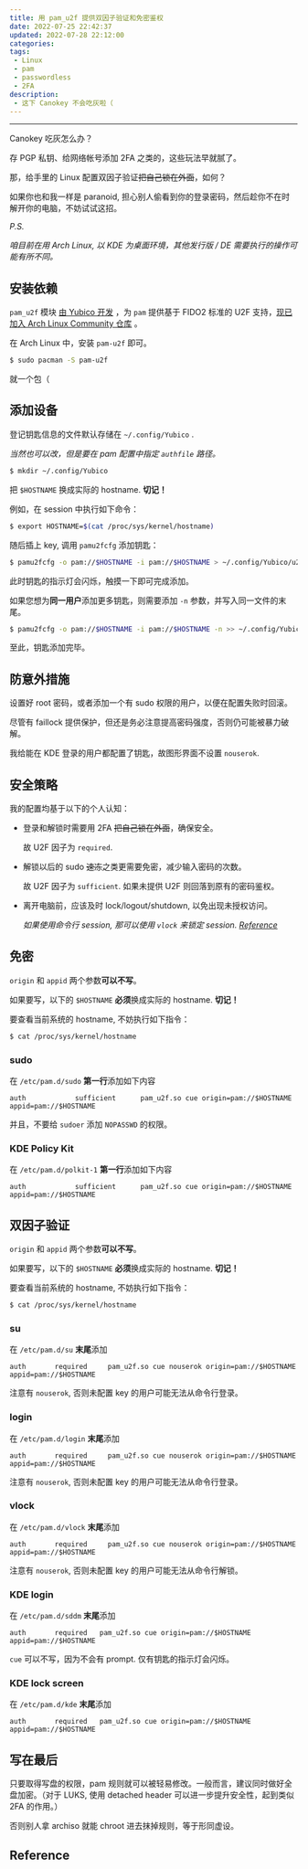 ```yaml
---
title: 用 pam_u2f 提供双因子验证和免密鉴权
date: 2022-07-25 22:42:37
updated: 2022-07-28 22:12:00
categories:
tags:
 - Linux
 - pam
 - passwordless
 - 2FA
description:
 - 这下 Canokey 不会吃灰啦（
---
```


<!-- {% btn '/en/src/d',View English Version,,blue larger %} -->

---

Canokey 吃灰怎么办？

存 PGP 私钥、给网络帐号添加 2FA 之类的，这些玩法早就腻了。

那，给手里的 Linux 配置双因子验证~~把自己锁在外面~~，如何？

如果你也和我一样是 paranoid, 担心别人偷看到你的登录密码，然后趁你不在时解开你的电脑，不妨试试这招。

*P.S.*

*咱目前在用 Arch Linux, 以 KDE 为桌面环境，其他发行版 / DE 需要执行的操作可能有所不同。*



## 安装依赖

`pam_u2f` 模块 [由 Yubico 开发](https://developers.yubico.com/pam-u2f) ，为 `pam` 提供基于 FIDO2 标准的 U2F 支持，[现已加入 Arch Linux Community 仓库](https://archlinux.org/packages/community/x86_64/pam-u2f/) 。

在 Arch Linux 中，安装 `pam-u2f` 即可。

```bash
$ sudo pacman -S pam-u2f
```

就一个包（



## 添加设备

登记钥匙信息的文件默认存储在 `~/.config/Yubico` .

*当然也可以改，但是要在 pam 配置中指定 `authfile` 路径。*

```bash
$ mkdir ~/.config/Yubico 
```

把 `$HOSTNAME` 换成实际的 hostname. **切记！**

例如，在 session 中执行如下命令：

```bash
$ export HOSTNAME=$(cat /proc/sys/kernel/hostname)
```

随后插上 key, 调用 `pamu2fcfg` 添加钥匙：

```bash
$ pamu2fcfg -o pam://$HOSTNAME -i pam://$HOSTNAME > ~/.config/Yubico/u2f_keys
```

此时钥匙的指示灯会闪烁，触摸一下即可完成添加。

如果您想为**同一用户**添加更多钥匙，则需要添加 `-n` 参数，并写入同一文件的末尾。

```bash
$ pamu2fcfg -o pam://$HOSTNAME -i pam://$HOSTNAME -n >> ~/.config/Yubico/u2f_keys
```

至此，钥匙添加完毕。



## 防意外措施

设置好 root 密码，或者添加一个有 sudo 权限的用户，以便在配置失败时回滚。

尽管有 faillock 提供保护，但还是务必注意提高密码强度，否则仍可能被暴力破解。

我给能在 KDE 登录的用户都配置了钥匙，故图形界面不设置 `nouserok`. 



## 安全策略

我的配置均基于以下的个人认知：

- 登录和解锁时需要用 2FA ~~把自己锁在外面~~，确保安全。

  故 U2F 因子为 `required`.

- 解锁以后的 sudo ~~速冻~~之类更需要免密，减少输入密码的次数。

  故 U2F 因子为 `sufficient`. 如果未提供 U2F 则回落到原有的密码鉴权。

- 离开电脑前，应该及时 lock/logout/shutdown, 以免出现未授权访问。

  *如果使用命令行 session, 那可以使用 `vlock` 来锁定 session. [Reference](https://wiki.archlinux.org/title/Session_lock#Virtual_console)*




## 免密 

`origin` 和 `appid` 两个参数**可以不写**。

如果要写，以下的 `$HOSTNAME` **必须**换成实际的 hostname. **切记！**

要查看当前系统的 hostname, 不妨执行如下指令：

```bash
$ cat /proc/sys/kernel/hostname
```



### sudo 

在 `/etc/pam.d/sudo` **第一行**添加如下内容

```
auth            sufficient      pam_u2f.so cue origin=pam://$HOSTNAME appid=pam://$HOSTNAME
```

并且，不要给 `sudoer` 添加 `NOPASSWD` 的权限。



### KDE Policy Kit

在 `/etc/pam.d/polkit-1` **第一行**添加如下内容

```
auth            sufficient      pam_u2f.so cue origin=pam://$HOSTNAME appid=pam://$HOSTNAME
```

<!--Policy kit 弹出窗口时，-->



## 双因子验证

`origin` 和 `appid` 两个参数**可以不写**。

如果要写，以下的 `$HOSTNAME` **必须**换成实际的 hostname. **切记！**

要查看当前系统的 hostname, 不妨执行如下指令：

```bash
$ cat /proc/sys/kernel/hostname
```



### su

在 `/etc/pam.d/su` **末尾**添加

```
auth       required     pam_u2f.so cue nouserok origin=pam://$HOSTNAME appid=pam://$HOSTNAME
```

注意有 `nouserok`, 否则未配置 key 的用户可能无法从命令行登录。



### login

在 `/etc/pam.d/login` **末尾**添加

```
auth       required     pam_u2f.so cue nouserok origin=pam://$HOSTNAME appid=pam://$HOSTNAME
```

注意有 `nouserok`, 否则未配置 key 的用户可能无法从命令行登录。



### vlock

在 `/etc/pam.d/vlock` **末尾**添加

```
auth       required     pam_u2f.so cue nouserok origin=pam://$HOSTNAME appid=pam://$HOSTNAME
```

注意有 `nouserok`, 否则未配置 key 的用户可能无法从命令行解锁。



### KDE login

在 `/etc/pam.d/sddm` **末尾**添加

```
auth       required   pam_u2f.so cue origin=pam://$HOSTNAME appid=pam://$HOSTNAME
```

`cue` 可以不写，因为不会有 prompt. 仅有钥匙的指示灯会闪烁。



### KDE lock screen

在 `/etc/pam.d/kde` **末尾**添加

```
auth       required   pam_u2f.so cue origin=pam://$HOSTNAME appid=pam://$HOSTNAME
```



## 写在最后

只要取得写盘的权限，pam 规则就可以被轻易修改。一般而言，建议同时做好全盘加密。（对于 LUKS, 使用 detached header 可以进一步提升安全性，起到类似 2FA 的作用。）

否则别人拿 archiso 就能 chroot 进去抹掉规则，等于形同虚设。



## Reference

[^1]: https://wiki.archlinux.org/title/Universal_2nd_Factor#Authentication_for_Arch_Linux
[^2]: https://github.com/Zer0CoolX/Fedora-KDE-Yubikey-U2F-2FA-Logins-Guide
[^3]: https://webcache.googleusercontent.com/search?q=cache%3AX6Y0_n-k4WwJ%3Ahttps%3A%2F%2Fwww.reddit.com%2Fr%2Farchlinux%2Fcomments%2Ffoi5ig%2Fenabling_u2f_when_logging_in%2F&hl=en&gl=id&strip=0&vwsrc=0



